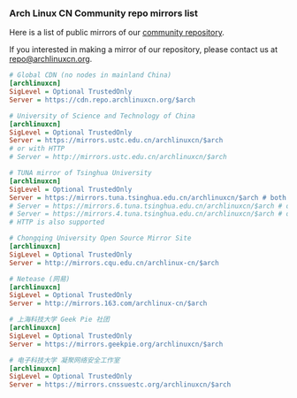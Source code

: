 ### Arch Linux CN Community repo mirrors list

Here is a list of public mirrors of our [community repository](https://github.com/archlinuxcn/repo).

If you interested in making a mirror of our repository, please contact us at repo@archlinuxcn.org.

```ini
# Global CDN (no nodes in mainland China)
[archlinuxcn]
SigLevel = Optional TrustedOnly
Server = https://cdn.repo.archlinuxcn.org/$arch
```

```ini
# University of Science and Technology of China
[archlinuxcn]
SigLevel = Optional TrustedOnly
Server = https://mirrors.ustc.edu.cn/archlinuxcn/$arch
# or with HTTP
# Server = http://mirrors.ustc.edu.cn/archlinuxcn/$arch
```

```ini
# TUNA mirror of Tsinghua University
[archlinuxcn]
SigLevel = Optional TrustedOnly
Server = https://mirrors.tuna.tsinghua.edu.cn/archlinuxcn/$arch # both IPv4 & IPv6
# Server = https://mirrors.6.tuna.tsinghua.edu.cn/archlinuxcn/$arch # only IPv6
# Server = https://mirrors.4.tuna.tsinghua.edu.cn/archlinuxcn/$arch # only IPv4
# HTTP is also supported
```

```ini
# Chongqing University Open Source Mirror Site
[archlinuxcn]
SigLevel = Optional TrustedOnly
Server = http://mirrors.cqu.edu.cn/archlinux-cn/$arch
```

```ini
# Netease (网易)
[archlinuxcn]
SigLevel = Optional TrustedOnly
Server = http://mirrors.163.com/archlinux-cn/$arch
```

```ini
# 上海科技大学 Geek Pie 社团
[archlinuxcn]
SigLevel = Optional TrustedOnly
Server = https://mirrors.geekpie.org/archlinuxcn/$arch
```

```ini
# 电子科技大学 凝聚网络安全工作室
[archlinuxcn]
SigLevel = Optional TrustedOnly
Server = https://mirrors.cnssuestc.org/archlinuxcn/$arch
```

